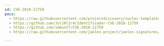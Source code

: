 ```yaml
---
id: CVE-2018-11759
pocs:
  - https://raw.githubusercontent.com/projectdiscovery/nuclei-templates/master/cves/2018/CVE-2018-11759.yaml
  - https://github.com/Jul10l1r4/Identificador-CVE-2018-11759
  - https://github.com/immunIT/CVE-2018-11759
  - https://raw.githubusercontent.com/jaeles-project/jaeles-signatures/master/cves/apache-tomcat-jkstatus-exposed-cve-2018-11759.yaml

---
```

